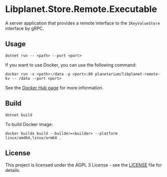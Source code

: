 # Libplanet.Store.Remote.Executable

A server application that provides a remote interface to the `IKeyValueStore` interface by gRPC.

## Usage

```text
dotnet run -- <path> --port <port>
```

If you want to use Docker, you can use the following command:

```text
docker run -v <path>:/data -p <port>:80 planetarium/libplanet-remote-kv -- /data --port <port>
```

See the [Docker Hub page](https://hub.docker.com/repository/docker/planetariumhq/libplanet-remote-kv/general) for more information.

## Build

```text
dotnet build
```

To build Docker image:

```text
docker buildx build --builder=<builder> --platform linux/amd64,linux/arm64 .
```

## License

This project is licensed under the AGPL 3 License - see the [LICENSE](LICENSE) file for details.
